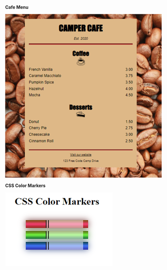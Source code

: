 <p><strong>Cafe Menu</strong></p>
<img src="CafeMenu/CafeMenu.PNG">
<br>
<p><strong>CSS Color Markers</strong></p>
<img src="CssColorMarkers/CssColorMarkers.PNG">
